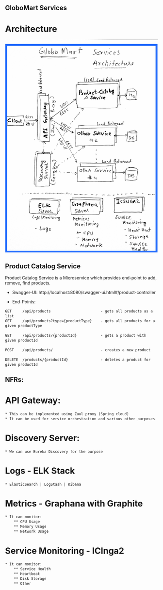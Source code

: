 ## GloboMart Services


# Architecture
!["GloboMart Architecture"](globomart-architecture.jpg "GloboMart Architecture")


## Product Catalog Service
Product Catalog Service is a Microservice which provides end-point to add, remove, find products.

* Swagger-UI: http://localhost:8080/swagger-ui.html#/product-controller

* End-Points:
~~~
GET     /api/products                       - gets all products as a list
GET     /api/products?type={productType}    - gets all products for a given productType

GET     /api/products/{productId}           - gets a product with given productId

POST    /api/products/                      - creates a new product

DELETE  /products/{productId}               - deletes a product for given productId
~~~


## NFRs:

# API Gateway:
    * This can be implemented using Zuul proxy (Spring cloud)
    * It can be used for service orchestration and various other purposes

# Discovery Server:
    * We can use Eureka Discovery for the purpose


# Logs - ELK Stack
    * ElasticSearch | LogStash | Kibana

# Metrics - Graphana with Graphite
    * It can monitor:
        ** CPU Usage
        ** Memory Usage
        ** Network Usage

# Service Monitoring - ICInga2
    * It can monitor:
        ** Service Health
        ** Heartbeat
        ** Disk Storage
        ** Other
